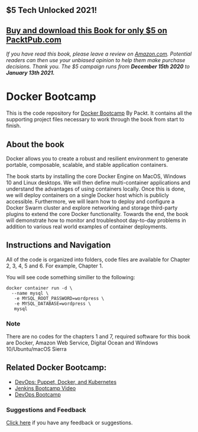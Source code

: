 ## $5 Tech Unlocked 2021!
[Buy and download this Book for only $5 on PacktPub.com](https://www.packtpub.com/product/docker-bootcamp/9781787286986)
-----
*If you have read this book, please leave a review on [Amazon.com](https://www.amazon.com/gp/product/1787286983).     Potential readers can then use your unbiased opinion to help them make purchase decisions. Thank you. The $5 campaign         runs from __December 15th 2020__ to __January 13th 2021.__*

# Docker Bootcamp
This is the code repository for [Docker Bootcamp](https://www.packtpub.com/virtualization-and-cloud/docker-bootcamp?utm_source=github&utm_medium=repository&utm_content=9781787286986) By Packt. It contains all the supporting project files necessary to work through the book from start to finish.

## About the book

Docker allows you to create a robust and resilient environment to generate portable, composable, scalable, and stable application containers.

The book starts by installing the core Docker Engine on MacOS, Windows 10 and Linux desktops. We will then define multi-container applications and understand the advantages of using containers locally. Once this is done, we will deploy containers on a single Docker host which is publicly accessible. Furthermore, we will learn how to deploy and configure a Docker Swarm cluster and explore networking and storage third-party plugins to extend the core Docker functionality. Towards the end, the book will demonstrate how to monitor and troubleshoot day-to-day problems in addition to various real world examples of container deployments.

## Instructions and Navigation

All of the code is organized into folders, code files are available for Chapter 2, 3, 4, 5 and 6. For example, Chapter 1. 

You will see code something similler to the following:

    docker container run -d \
      --name mysql \
       -e MYSQL_ROOT_PASSWORD=wordpress \
       -e MYSQL_DATABASE=wordpress \
       mysql
     
     
### Note

There are no codes for the chapters 1 and 7, required software for this book are Docker, Amazon Web Service, Digital Ocean and Windows 10/Ubuntu/macOS Sierra

## Related Docker Bootcamp:
* [DevOps: Puppet, Docker, and Kubernetes](https://www.packtpub.com/virtualization-and-cloud/devops-puppet-docker-and-kubernetes?utm_source=github&utm_medium=repository&utm_content=9781787286986)
* [Jenkins Bootcamp Video](https://www.packtpub.com/application-development/jenkins-bootcamp-video?utm_source=github&utm_medium=repository&utm_content=9781787124134)
* [DevOps Bootcamp](https://www.packtpub.com/networking-and-servers/devops-bootcamp?utm_source=github&utm_medium=repository&utm_content=9781787285965)

### Suggestions and Feedback
[Click here](https://docs.google.com/forms/d/e/1FAIpQLSe5qwunkGf6PUvzPirPDtuy1Du5Rlzew23UBp2S-P3wB-GcwQ/viewform) if you have any feedback or suggestions.
